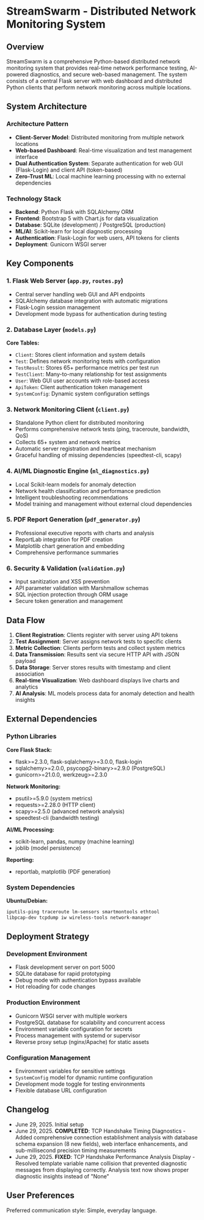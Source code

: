 # StreamSwarm - Distributed Network Monitoring System

## Overview

StreamSwarm is a comprehensive Python-based distributed network monitoring system that provides real-time network performance testing, AI-powered diagnostics, and secure web-based management. The system consists of a central Flask server with web dashboard and distributed Python clients that perform network monitoring across multiple locations.

## System Architecture

### Architecture Pattern
- **Client-Server Model**: Distributed monitoring from multiple network locations
- **Web-based Dashboard**: Real-time visualization and test management interface
- **Dual Authentication System**: Separate authentication for web GUI (Flask-Login) and client API (token-based)
- **Zero-Trust ML**: Local machine learning processing with no external dependencies

### Technology Stack
- **Backend**: Python Flask with SQLAlchemy ORM
- **Frontend**: Bootstrap 5 with Chart.js for data visualization
- **Database**: SQLite (development) / PostgreSQL (production)
- **ML/AI**: Scikit-learn for local diagnostic processing
- **Authentication**: Flask-Login for web users, API tokens for clients
- **Deployment**: Gunicorn WSGI server

## Key Components

### 1. Flask Web Server (`app.py`, `routes.py`)
- Central server handling web GUI and API endpoints
- SQLAlchemy database integration with automatic migrations
- Flask-Login session management
- Development mode bypass for authentication during testing

### 2. Database Layer (`models.py`)
**Core Tables:**
- `Client`: Stores client information and system details
- `Test`: Defines network monitoring tests with configuration
- `TestResult`: Stores 65+ performance metrics per test run
- `TestClient`: Many-to-many relationship for test assignments
- `User`: Web GUI user accounts with role-based access
- `ApiToken`: Client authentication token management
- `SystemConfig`: Dynamic system configuration settings

### 3. Network Monitoring Client (`client.py`)
- Standalone Python client for distributed monitoring
- Performs comprehensive network tests (ping, traceroute, bandwidth, QoS)
- Collects 65+ system and network metrics
- Automatic server registration and heartbeat mechanism
- Graceful handling of missing dependencies (speedtest-cli, scapy)

### 4. AI/ML Diagnostic Engine (`ml_diagnostics.py`)
- Local Scikit-learn models for anomaly detection
- Network health classification and performance prediction
- Intelligent troubleshooting recommendations
- Model training and management without external cloud dependencies

### 5. PDF Report Generation (`pdf_generator.py`)
- Professional executive reports with charts and analysis
- ReportLab integration for PDF creation
- Matplotlib chart generation and embedding
- Comprehensive performance summaries

### 6. Security & Validation (`validation.py`)
- Input sanitization and XSS prevention
- API parameter validation with Marshmallow schemas
- SQL injection protection through ORM usage
- Secure token generation and management

## Data Flow

1. **Client Registration**: Clients register with server using API tokens
2. **Test Assignment**: Server assigns network tests to specific clients
3. **Metric Collection**: Clients perform tests and collect system metrics
4. **Data Transmission**: Results sent via secure HTTP API with JSON payload
5. **Data Storage**: Server stores results with timestamp and client association
6. **Real-time Visualization**: Web dashboard displays live charts and analytics
7. **AI Analysis**: ML models process data for anomaly detection and health insights

## External Dependencies

### Python Libraries
**Core Flask Stack:**
- flask>=2.3.0, flask-sqlalchemy>=3.0.0, flask-login
- sqlalchemy>=2.0.0, psycopg2-binary>=2.9.0 (PostgreSQL)
- gunicorn>=21.0.0, werkzeug>=2.3.0

**Network Monitoring:**
- psutil>=5.9.0 (system metrics)
- requests>=2.28.0 (HTTP client)
- scapy>=2.5.0 (advanced network analysis)
- speedtest-cli (bandwidth testing)

**AI/ML Processing:**
- scikit-learn, pandas, numpy (machine learning)
- joblib (model persistence)

**Reporting:**
- reportlab, matplotlib (PDF generation)

### System Dependencies
**Ubuntu/Debian:**
```bash
iputils-ping traceroute lm-sensors smartmontools ethtool
libpcap-dev tcpdump iw wireless-tools network-manager
```

## Deployment Strategy

### Development Environment
- Flask development server on port 5000
- SQLite database for rapid prototyping
- Debug mode with authentication bypass available
- Hot reloading for code changes

### Production Environment
- Gunicorn WSGI server with multiple workers
- PostgreSQL database for scalability and concurrent access
- Environment variable configuration for secrets
- Process management with systemd or supervisor
- Reverse proxy setup (nginx/Apache) for static assets

### Configuration Management
- Environment variables for sensitive settings
- `SystemConfig` model for dynamic runtime configuration
- Development mode toggle for testing environments
- Flexible database URL configuration

## Changelog

- June 29, 2025. Initial setup
- June 29, 2025. **COMPLETED**: TCP Handshake Timing Diagnostics - Added comprehensive connection establishment analysis with database schema expansion (8 new fields), web interface enhancements, and sub-millisecond precision timing measurements
- June 29, 2025. **FIXED**: TCP Handshake Performance Analysis Display - Resolved template variable name collision that prevented diagnostic messages from displaying correctly. Analysis text now shows proper diagnostic insights instead of "None"

## User Preferences

Preferred communication style: Simple, everyday language.